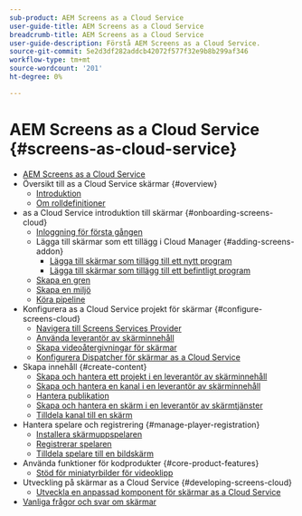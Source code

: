 ```yaml
---
sub-product: AEM Screens as a Cloud Service
user-guide-title: AEM Screens as a Cloud Service
breadcrumb-title: AEM Screens as a Cloud Service
user-guide-description: Förstå AEM Screens as a Cloud Service.
source-git-commit: 5e2d3df282addcb42072f577f32e9b8b299af346
workflow-type: tm+mt
source-wordcount: '201'
ht-degree: 0%

---
```



# AEM Screens as a Cloud Service {#screens-as-cloud-service}

+ [AEM Screens as a Cloud Service](/help/screens-cloud/home.md)
+ Översikt till as a Cloud Service skärmar {#overview}
   + [Introduktion](/help/screens-cloud/introduction/introduction.md)
   + [Om rolldefinitioner](/help/screens-cloud/introduction/personas-screens-cloud.md)
+ as a Cloud Service introduktion till skärmar {#onboarding-screens-cloud}
   + [Inloggning för första gången](/help/screens-cloud/onboarding-screens-cloud/first-time-login-screens-cloud.md)
   + Lägga till skärmar som ett tillägg i Cloud Manager {#adding-screens-addon}
      + [Lägga till skärmar som tillägg till ett nytt program](/help/screens-cloud/onboarding-screens-cloud/add-on-new-program-screens-cloud.md)
      + [Lägga till skärmar som tillägg till ett befintligt program](/help/screens-cloud/onboarding-screens-cloud/add-on-existing-program-screens-cloud.md)
   + [Skapa en gren](/help/screens-cloud/onboarding-screens-cloud/creating-a-branch.md)
   + [Skapa en miljö](/help/screens-cloud/onboarding-screens-cloud/creating-an-environment.md)
   + [Köra pipeline](/help/screens-cloud/onboarding-screens-cloud/running-a-pipeline.md)
+ Konfigurera as a Cloud Service projekt för skärmar {#configure-screens-cloud}
   + [Navigera till Screens Services Provider](/help/screens-cloud/configuring/navigating-to-screens-services-provider.md)
   + [Använda leverantör av skärminnehåll](/help/screens-cloud/configuring/using-screens-content-provider.md)
   + [Skapa videoåtergivningar för skärmar](/help/screens-cloud/configuring/creating-screens-video-renditions-cloud-service.md)
   + [Konfigurera Dispatcher för skärmar as a Cloud Service](/help/screens-cloud/configuring/dispatcher-configurations-screens-cloud.md)
+ Skapa innehåll {#create-content}
   + [Skapa och hantera ett projekt i en leverantör av skärminnehåll](/help/screens-cloud/creating-content/creating-projects-screens-cloud.md)
   + [Skapa och hantera en kanal i en leverantör av skärminnehåll](/help/screens-cloud/creating-content/creating-channels-screens-cloud.md)
   + [Hantera publikation](/help/screens-cloud/creating-content/manage-publish.md)
   + [Skapa och hantera en skärm i en leverantör av skärmtjänster](/help/screens-cloud/creating-content/creating-displays-screens-cloud.md)
   + [Tilldela kanal till en skärm](/help/screens-cloud/creating-content/assigning-channels-to-display.md)
+ Hantera spelare och registrering {#manage-player-registration}
   + [Installera skärmuppspelaren](/help/screens-cloud/managing-players-registration/installing-screens-cloud-player.md)
   + [Registrerar spelaren](/help/screens-cloud/managing-players-registration/registering-players-screens-cloud.md)
   + [Tilldela spelare till en bildskärm](/help/screens-cloud/managing-players-registration/assigning-player-display.md)
+ Använda funktioner för kodprodukter {#core-product-features}
   + [Stöd för miniatyrbilder för videoklipp](/help/screens-cloud/using-core-product-features/thumbnail-support-videos.md)
+ Utveckling på skärmar as a Cloud Service {#developing-screens-cloud}
   + [Utveckla en anpassad komponent för skärmar as a Cloud Service](/help/screens-cloud/developing/developing-custom-components-tutorial.md)
+ [Vanliga frågor och svar om skärmar](/help/screens-cloud/screens-cloud-faqs.md)
